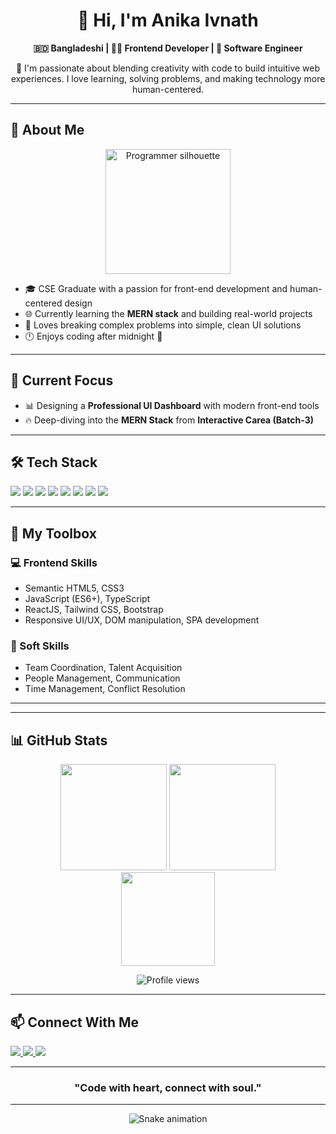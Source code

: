 <h1 align="center">👋 Hi, I'm Anika Ivnath</h1>
<p align="center">
  <strong>🇧🇩 Bangladeshi | 👩‍💻 Frontend Developer | 🧠 Software Engineer </strong>  
</p>

<p align="center">
  🚀 I'm passionate about blending creativity with code to build intuitive web experiences.  
  I love learning, solving problems, and making technology more human-centered.
</p>

---

## 💼 About Me

<div align="center">
  <img src="https://www.shutterstock.com/image-illustration/woman-programmer-work-silhouette-girl-600nw-2205630025.jpg" height="200" alt="Programmer silhouette" />
</div>

- 🎓 CSE Graduate with a passion for front-end development and human-centered design  
- 🌐 Currently learning the **MERN stack** and building real-world projects  
- 🧩 Loves breaking complex problems into simple, clean UI solutions  
- 🕛 Enjoys coding after midnight 🌙  

---

## 🚧 Current Focus

- 📊 Designing a **Professional UI Dashboard** with modern front-end tools  
- 🔥 Deep-diving into the **MERN Stack** from **Interactive Carea (Batch-3)**

---

## 🛠️ Tech Stack

<p align="left">
  <img src="https://img.shields.io/badge/-ReactJS-61DAFB?style=for-the-badge&logo=react&logoColor=black" />
  <img src="https://img.shields.io/badge/-JavaScript-F7DF1E?style=for-the-badge&logo=javascript&logoColor=black" />
  <img src="https://img.shields.io/badge/-TypeScript-3178C6?style=for-the-badge&logo=typescript&logoColor=white" />
  <img src="https://img.shields.io/badge/-TailwindCSS-38B2AC?style=for-the-badge&logo=tailwind-css&logoColor=white" />
  <img src="https://img.shields.io/badge/-HTML5-E34F26?style=for-the-badge&logo=html5&logoColor=white" />
  <img src="https://img.shields.io/badge/-CSS3-1572B6?style=for-the-badge&logo=css3&logoColor=white" />
  <img src="https://img.shields.io/badge/-Three.js-000000?style=for-the-badge&logo=three.js&logoColor=white" />
  <img src="https://img.shields.io/badge/-Node.js-339933?style=for-the-badge&logo=nodedotjs&logoColor=white" />
</p>

---

## 📂 My Toolbox

### 💻 Frontend Skills
- Semantic HTML5, CSS3
- JavaScript (ES6+), TypeScript
- ReactJS, Tailwind CSS, Bootstrap
- Responsive UI/UX, DOM manipulation, SPA development

### 🧠 Soft Skills
- Team Coordination, Talent Acquisition
- People Management, Communication
- Time Management, Conflict Resolution

---

  

---

## 📊 GitHub Stats

<div align="center">
  <img src="https://github-readme-stats.vercel.app/api?username=anikaivnath&show_icons=true&theme=tokyonight&hide_border=false" height="170" />
  <img src="https://github-readme-streak-stats.herokuapp.com/?user=anikaivnath&theme=tokyonight&hide_border=false" height="170" />
  <br/>
  <img src="https://github-readme-stats.vercel.app/api/top-langs/?username=anikaivnath&layout=compact&theme=tokyonight&hide_border=false&langs_count=8" height="150" />
</div>

<p align="center">
  <img src="https://komarev.com/ghpvc/?username=anikaivnath&style=flat-square&color=blue" alt="Profile views" />
</p>

---

## 📫 Connect With Me

<p align="left">
  <a href="mailto:anikaivnath8@gmail.com" target="_blank">
    <img src="https://img.shields.io/badge/Gmail-D14836?style=for-the-badge&logo=gmail&logoColor=white" />
  </a>
  <a href="https://www.linkedin.com" target="_blank">
    <img src="https://img.shields.io/badge/LinkedIn-0077B5?style=for-the-badge&logo=linkedin&logoColor=white" />
  </a>
  <a href="https://anikaivnath.netlify.app" target="_blank">
    <img src="https://img.shields.io/badge/Portfolio-000?style=for-the-badge&logo=firefox&logoColor=white" />
  </a>
</p>

---

<h3 align="center">"Code with heart, connect with soul."</h3>

---

<div align="center">
  <img src="https://raw.githubusercontent.com/maurodesouza/maurodesouza/output/snake.svg" alt="Snake animation" />
</div>
